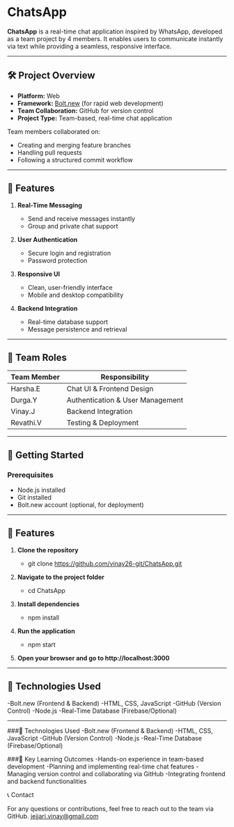 # ChatsApp

**ChatsApp** is a real-time chat application inspired by WhatsApp, developed as a team project by 4 members. It enables users to communicate instantly via text while providing a seamless, responsive interface.

---

## 🛠️ Project Overview

- **Platform:** Web  
- **Framework:** [Bolt.new](https://bolt.new) (for rapid web development)  
- **Team Collaboration:** GitHub for version control  
- **Project Type:** Team-based, real-time chat application  

Team members collaborated on:  
- Creating and merging feature branches  
- Handling pull requests  
- Following a structured commit workflow  
 
---

## 🔹 Features

1. **Real-Time Messaging**  
   - Send and receive messages instantly  
   - Group and private chat support  

2. **User Authentication**  
   - Secure login and registration  
   - Password protection  

3. **Responsive UI**  
   - Clean, user-friendly interface  
   - Mobile and desktop compatibility  

4. **Backend Integration**  
   - Real-time database support  
   - Message persistence and retrieval  

---

## 👥 Team Roles

| Team Member |           Responsibility         |
|------------ |----------------------------------|
| Harsha.E    | Chat UI & Frontend Design        |
| Durga.Y     | Authentication & User Management |
| Vinay.J     | Backend Integration              |
| Revathi.V   | Testing & Deployment             |

---

## 🚀 Getting Started

### Prerequisites
- Node.js installed  
- Git installed  
- Bolt.new account (optional, for deployment)

---

## 🔹 Features

1. **Clone the repository**  
   - git clone https://github.com/vinay26-git/ChatsApp.git
   
2. **Navigate to the project folder**  
   - cd ChatsApp

3. **Install dependencies**  
   - npm install

4. **Run the application**  
   -  npm start
     
5. **Open your browser and go to http://localhost:3000**  
   
---

## 🔗 Technologies Used

  -Bolt.new (Frontend & Backend)
  -HTML, CSS, JavaScript
  -GitHub (Version Control)
  -Node.js
  -Real-Time Database (Firebase/Optional)

---


 ###🔗 Technologies Used
  -Bolt.new (Frontend & Backend)
  -HTML, CSS, JavaScript
  -GitHub (Version Control)
  -Node.js
  -Real-Time Database (Firebase/Optional)

 ###📌 Key Learning Outcomes
  -Hands-on experience in team-based development
  -Planning and implementing real-time chat features
  -Managing version control and collaborating via GitHub
  -Integrating frontend and backend functionalities

📞 Contact

For any questions or contributions, feel free to reach out to the team via GitHub.
jejjari.vinay@gmail.com

